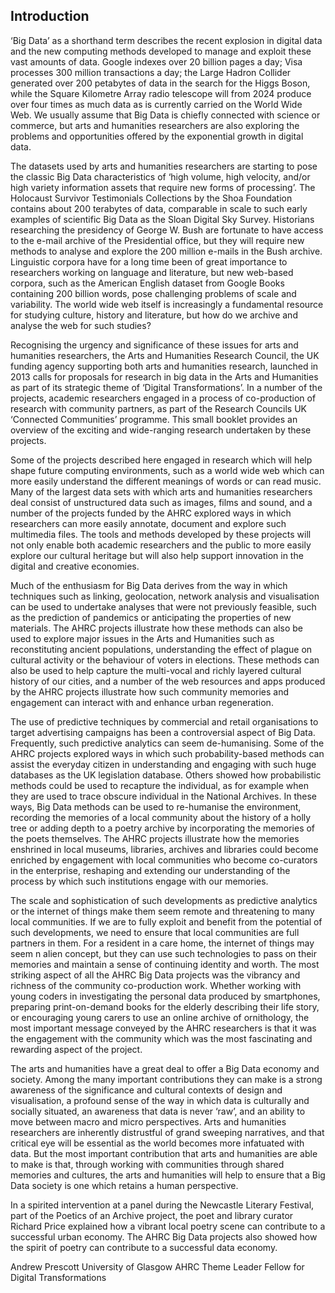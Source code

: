 ## Introduction

‘Big Data’ as a shorthand term describes the recent explosion in digital data and the new computing methods developed to manage and exploit these vast amounts of data. Google indexes over 20 billion pages a day; Visa processes 300 million transactions a day; the Large Hadron Collider generated over 200 petabytes of data in the search for the Higgs Boson, while the Square Kilometre Array radio telescope will from 2024 produce over four times as much data as is currently carried on the World Wide Web. We usually assume that Big Data is chiefly connected with science or commerce, but arts and humanities researchers are also exploring the problems and opportunities offered by the exponential growth in digital data. 

The datasets used by arts and humanities researchers are starting to pose the classic Big Data characteristics of ‘high volume, high velocity, and/or high variety information assets that require new forms of processing’. The Holocaust Survivor Testimonials Collections by the Shoa Foundation contains about 200 terabytes of data, comparable in scale to such early examples of scientific Big Data as the Sloan Digital Sky Survey. Historians researching the presidency of George W. Bush are fortunate to have access to the e-mail archive of the Presidential office, but they will require new methods to analyse and explore the 200 million e-mails in the Bush archive. Linguistic corpora have for a long time been of great importance to researchers working on language and literature, but new web-based corpora, such as the American English dataset from Google Books containing 200 billion words, pose challenging problems of scale and variability. The world wide web itself is increasingly a fundamental resource for studying culture, history and literature, but how do we archive and analyse the web for such studies?

Recognising the urgency and significance of these issues for arts and humanities researchers, the Arts and Humanities Research Council, the UK funding agency supporting both arts and humanities research, launched in 2013 calls for proposals for research in big data in the Arts and Humanities as part of its strategic theme of ‘Digital Transformations’. In a number of the projects, academic researchers engaged in a process of co-production of research with community partners, as part of the Research Councils UK ‘Connected Communities’ programme. This small booklet provides an overview of the exciting and wide-ranging research undertaken by these projects.

Some of the projects described here engaged in research which will help shape future computing environments, such as a world wide web which can more easily understand the different meanings of words or can read music. Many of the largest data sets with which arts and humanities researchers deal consist of unstructured data such as images, films and sound, and a number of the projects funded by the AHRC explored ways in which researchers can more easily annotate, document and explore such multimedia files. The tools and methods developed by these projects will not only enable both academic researchers and the public to more easily explore our cultural heritage but will also help support innovation in the digital and creative economies.

Much of the enthusiasm for Big Data derives from the way in which techniques such as linking, geolocation, network analysis and visualisation can be used to undertake analyses that were not previously feasible, such as the prediction of pandemics or anticipating the properties of new materials. The AHRC projects illustrate how these methods can also be used to explore major issues in the Arts and Humanities such as reconstituting ancient populations, understanding the effect of plague on cultural activity or the behaviour of voters in elections. These methods can also be used to help capture the multi-vocal and richly layered cultural history of our cities, and a number of the web resources and apps produced by the AHRC projects illustrate how such community memories and engagement can interact with and enhance urban regeneration. 
  
The use of predictive techniques by commercial and retail organisations to target advertising campaigns has been a controversial aspect of Big Data. Frequently, such predictive analytics can seem de-humanising. Some of the AHRC projects explored ways in which such probability-based methods can assist the everyday citizen in understanding and engaging with such huge databases as the UK legislation database. Others showed how probabilistic methods could be used to recapture the individual, as for example when they are used to trace obscure individual in the National Archives. In these ways, Big Data methods can be used to re-humanise the environment, recording the memories of a local community about the history of a holly tree or adding depth to a poetry archive by incorporating the memories of the poets themselves. The AHRC projects illustrate how the memories enshrined in local museums, libraries, archives and libraries could become enriched by engagement with local communities who become co-curators in the enterprise, reshaping and extending our understanding of the process by which such institutions engage with our memories.

The scale and sophistication of such developments as predictive analytics or the internet of things make them seem remote and threatening to many local communities. If we are to fully exploit and benefit from the potential of such developments, we need to ensure that local communities are full partners in them. For a resident in a care home, the internet of things may seem n alien concept, but they can use such technologies to pass on their memories and maintain a sense of continuing identity and worth. The most striking aspect of all the AHRC Big Data projects was the vibrancy and richness of the community co-production work. Whether working with young coders in investigating the personal data produced by smartphones, preparing print-on-demand books for the elderly describing their life story, or encouraging young carers to use an online archive of ornithology, the most important message conveyed by the AHRC researchers is that it was the engagement with the community which was the most fascinating and rewarding aspect of the project.

The arts and humanities have a great deal to offer a Big Data economy and society. Among the many important contributions they can make is a strong awareness of the significance and cultural contexts of design and visualisation, a profound sense of the way in which data is culturally and socially situated, an awareness that data is never ‘raw’, and an ability to move between macro and micro perspectives. Arts and humanities researchers are inherently distrustful of grand sweeping narratives, and that critical eye will be essential as the world becomes more infatuated with data. But the most important contribution that arts and humanities are able to make is that, through working with communities through shared memories and cultures, the arts and humanities will help to ensure that a Big Data society is one which retains a human perspective.

In a spirited intervention at a panel during the Newcastle Literary Festival, part of the Poetics of an Archive project, the poet and library curator Richard Price explained how a vibrant local poetry scene can contribute to a successful urban economy. The AHRC Big Data projects also showed how the spirit of poetry can contribute to a successful data economy.         
  
Andrew Prescott
University of Glasgow
AHRC Theme Leader Fellow for Digital Transformations
